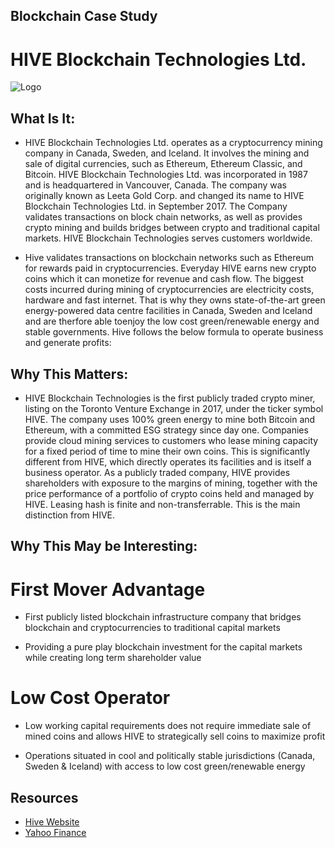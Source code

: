 ## Blockchain Case Study

# HIVE Blockchain Technologies Ltd.
![Logo](Hive.png)

## What Is It:
* HIVE Blockchain Technologies Ltd. operates as a cryptocurrency mining company in Canada, Sweden, and Iceland. It involves the mining and sale of digital currencies, such as Ethereum, Ethereum Classic, and Bitcoin. HIVE Blockchain Technologies Ltd. was incorporated in 1987 and is headquartered in Vancouver, Canada. The company was originally  known as Leeta Gold Corp. and changed its name to HIVE Blockchain Technologies Ltd. in September 2017. The Company validates transactions on block chain networks, as well as provides crypto mining and builds bridges between crypto and traditional capital markets. HIVE Blockchain Technologies serves customers worldwide.

* Hive validates transactions on blockchain networks such as Ethereum for rewards paid in cryptocurrencies. Everyday HIVE earns new crypto coins which it can monetize for revenue and cash flow. The biggest costs incurred during mining of cryptocurrencies are electricity costs, hardware and fast internet. That is why they owns state-of-the-art green energy-powered data centre facilities in Canada, Sweden and Iceland and are therfore able toenjoy the low cost green/renewable energy and stable governments. Hive follows the below formula to operate business and generate profits:


## Why This Matters:

* HIVE Blockchain Technologies is the first publicly traded crypto miner, listing on the Toronto Venture Exchange in 2017, under the ticker symbol HIVE. The company uses 100% green energy to mine both Bitcoin and Ethereum, with a committed ESG strategy since day one. Companies provide cloud mining services to customers who lease mining capacity for a fixed period of time to mine their own coins. This is significantly different from HIVE, which directly operates its facilities and is itself a business operator. As a publicly traded company, HIVE provides shareholders with exposure to the margins of mining, together with the price performance of a portfolio of crypto coins held and managed by HIVE. Leasing hash is finite and non-transferrable. This is the main distinction from HIVE.

## Why This May be Interesting:

# First Mover Advantage
* First publicly listed blockchain infrastructure company that bridges blockchain and cryptocurrencies to traditional capital markets

* Providing a pure play blockchain investment for the capital markets while creating long term shareholder value

# Low Cost Operator

* Low working capital requirements does not require immediate sale of mined coins and allows HIVE to strategically sell coins to maximize profit

* Operations situated in cool and politically stable jurisdictions (Canada, Sweden & Iceland) with access to low cost green/renewable energy

## Resources
* [Hive Website](https://www.hiveblockchain.com/) 
* [Yahoo Finance](https://finance.yahoo.com/quote/HIVE.V?p=HIVE.V)



